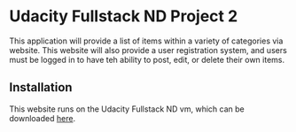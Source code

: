 # Udacity Fullstack ND Project 2
This application will provide a list of items within a variety of categories
via website.  This website will also provide a user registration system, and 
users must be logged in to have teh ability to post, edit, or delete their 
own items.

## Installation
This website runs on the Udacity Fullstack ND vm, which can be downloaded [here](https://github.com/udacity/fullstack-nanodegree-vm).